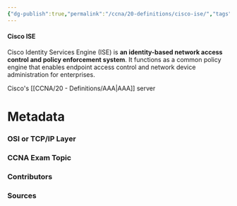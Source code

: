 ```yaml
---
{"dg-publish":true,"permalink":"/ccna/20-definitions/cisco-ise/","tags":["defs_ccna"],"created":"2023-11-04T12:45:23.000-07:00","updated":"2023-11-08T13:33:32.032-08:00"}
---
```


#### Cisco ISE
Cisco Identity Services Engine (ISE) is **an identity-based network access control and policy enforcement system**. It functions as a common policy engine that enables endpoint access control and network device administration for enterprises.

Cisco's [[CCNA/20 - Definitions/AAA\|AAA]] server

# Metadata
### OSI or TCP/IP Layer

### CCNA Exam Topic

### Contributors

### Sources


